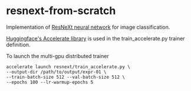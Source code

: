 # resnext-from-scratch
Implementation of [ResNeXt neural network](https://arxiv.org/abs/1611.05431) for image classification. 


[Huggingface's Accelerate library](https://huggingface.co/docs/accelerate/en/index) is used in the train_accelerate.py trainer definition.

To launch the multi-gpu distributed trainer
```
accelerate launch resnext/train_accelerate.py \
--output-dir /path/to/output/expr-01 \
--train-batch-size 512 --val-batch-size 512 \
--epochs 100 --lr-warmup-epochs 5
```
